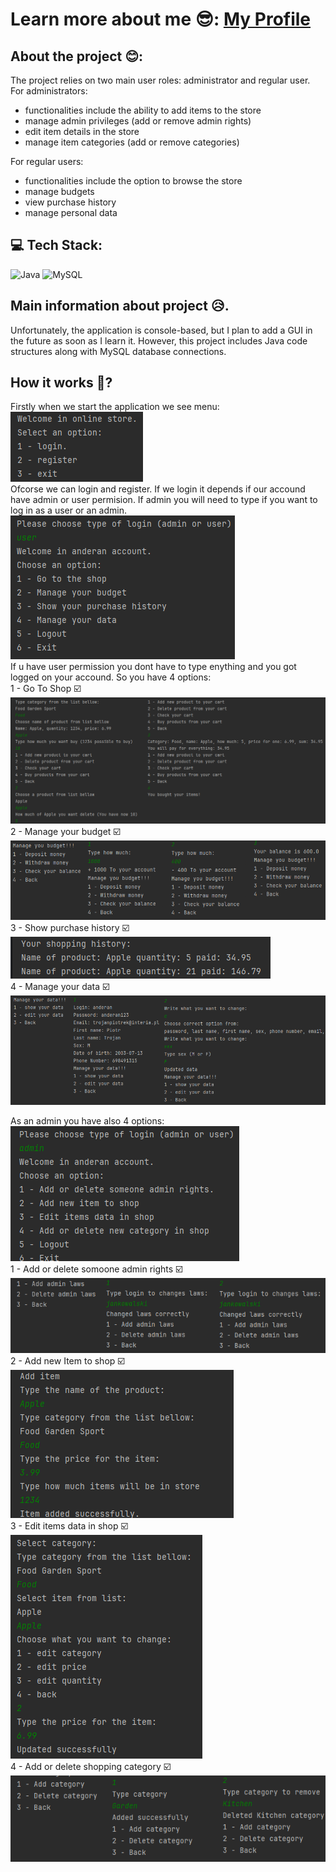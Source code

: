 # Learn more about me 😎: [My Profile](https://github.com/AndEraneQ)

## About the project 😊:

The project relies on two main user roles: administrator and regular user. For administrators:
- functionalities include the ability to add items to the store
- manage admin privileges (add or remove admin rights)
- edit item details in the store
- manage item categories (add or remove categories)

For regular users: 
- functionalities include the option to browse the store
- manage budgets
- view purchase history
- manage personal data

## 💻 Tech Stack:
![Java](https://img.shields.io/badge/java-%23ED8B00.svg?style=for-the-badge&logo=openjdk&logoColor=white) ![MySQL](https://img.shields.io/badge/mysql-%2300000f.svg?style=for-the-badge&logo=mysql&logoColor=white) <br/>

## Main information about project 😥.
Unfortunately, the application is console-based, but I plan to add a GUI in the future as soon as I learn it. However, this project includes Java code structures along with MySQL database connections. <br/>

## How it works 🤪?
Firstly when we start the application we see menu: <br/>
![](READMEphotos/menu.png) <br/>
Ofcorse we can login and register. If we login it depends if our accound have admin or user permision. If admin you will need to type if you want to log in as a user or an admin. <br/>
![](READMEphotos/userWindow.png) <br/>
If u have user permission you dont have to type enything and you got logged on your accound. So you have 4 options: <br/>
1 - Go To Shop ☑️<br/>
![](READMEphotos/Shop.png) <br/>
2 - Manage your budget ☑️<br/>
![](READMEphotos/ManageBudget.png) <br/>
3 - Show purchase history ☑️<br/>
![](READMEphotos/ShoppingHistory.png) <br/>
4 - Manage your data ☑️<br/>
![](READMEphotos/ManageData.png) <br/>

As an admin you have also 4 options: <br/>
![](READMEphotos/adminMenu.png) <br/>
1 - Add or delete somoone admin rights ☑️<br/>
![](READMEphotos/AdminLaws.png) <br/>
2 - Add new Item to shop ☑️<br/>
![](READMEphotos/AddItem.png) <br/>
3 - Edit items data in shop ☑️<br/>
![](READMEphotos/EditItem.png) <br/>
4 - Add or delete shopping category ☑️<br/>
![](READMEphotos/Category.png) <br/>

